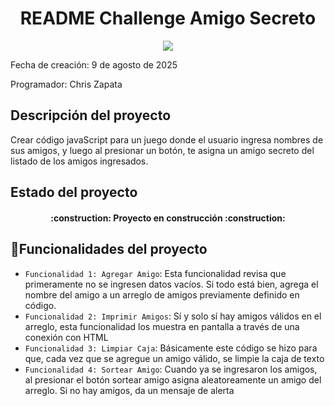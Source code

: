 <h1 align="center"> README Challenge Amigo Secreto </h1>
<p align="center">
<img src="https://img.shields.io/badge/STATUS-EN%20DESAROLLO-green">
</p>

Fecha de creación: 9 de agosto de 2025

Programador: Chris Zapata
## Descripción del proyecto

Crear código javaScript para un juego donde el usuario ingresa nombres de sus amigos, y luego al presionar un botón, te asigna un amigo secreto del listado de los amigos ingresados.

## Estado del proyecto

<h4 align="center">
:construction: Proyecto en construcción :construction:
</h4>

## :hammer:Funcionalidades del proyecto
- `Funcionalidad 1: Agregar Amigo`: Esta funcionalidad revisa que primeramente no se ingresen datos vacíos. Si todo está bien, agrega el nombre del amigo a un arreglo de amigos previamente definido en código.
- `Funcionalidad 2: Imprimir Amigos`: Sí y solo sí hay amigos válidos en el arreglo, esta funcionalidad los muestra en pantalla a través de una conexión con HTML
- `Funcionalidad 3: Limpiar Caja`: Básicamente este código se hizo para que, cada vez que se agregue un amigo válido, se limpie la caja de texto
- `Funcionalidad 4: Sortear Amigo`: Cuando ya se ingresaron los amigos, al presionar el botón sortear amigo asigna aleatoreamente un amigo del arreglo. Si no hay amigos, da un mensaje de alerta
